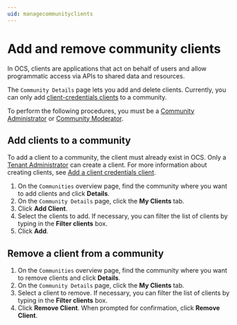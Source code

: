 ```yaml
---
uid: managecommunityclients
---
```


# Add and remove community clients

<!--- Check links to Laureen's topics after her stuff is merged! --->

In OCS, clients are applications that act on behalf of users and allow programmatic access via APIs to shared data and resources.

The `Community Details` page lets you add and delete clients. Currently, you can only add [client-credentials clients](xref:ccClients) to a community.

To perform the following procedures, you must be a [Community Administrator](xref:communityroles#community-administrator) or [Community Moderator](xref:communityroles#community-moderator).

## Add clients to a community

To add a client to a community, the client must already exist in OCS. Only a [Tenant Administrator](xref:communityroles#tenant-administrator) can create a client. For more information about creating clients, see [Add a client credentials client](xref:gpClientCredentialsClient).

1. On the `Communities` overview page, find the community where you want to add clients and click **Details**.
2. On the `Community Details` page, click the **My Clients** tab.
3. Click **Add Client**.
4. Select the clients to add. If necessary, you can filter the list of clients by typing in the **Filter clients** box.
5. Click **Add**.

## Remove a client from a community

1. On the `Communities` overview page, find the community where you want to remove clients and click **Details**.
2. On the `Community Details` page, click the **My Clients** tab.
3. Select a client to remove.  If necessary, you can filter the list of clients by typing in the **Filter clients** box. 
4. Click **Remove Client**.  When prompted for confirmation, click **Remove Client**.